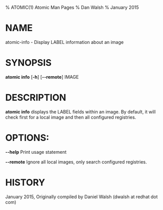 % ATOMIC(1) Atomic Man Pages
% Dan Walsh
% January 2015
# NAME
atomic-info - Display LABEL information about an image

# SYNOPSIS
**atomic info**
[**-h**]
[**--remote**]
IMAGE

# DESCRIPTION
**atomic info** displays the LABEL fields within an image. By default, it
will check first for a local image and then all configured registries.

# OPTIONS:
**--help**
  Print usage statement

**--remote**
  Ignore all local images, only search configured registries.

# HISTORY
January 2015, Originally compiled by Daniel Walsh (dwalsh at redhat dot com)
